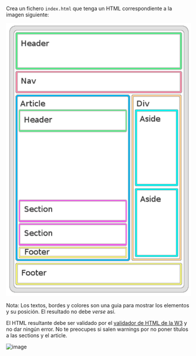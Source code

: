 Crea un fichero `index.html` que tenga un HTML correspondiente a la imagen siguiente:

![Estructura HTML](./estructura.png)

Nota: Los textos, bordes y colores son una guia para mostrar los elementos y su posición. El resultado no debe _verse_ así.

El HTML resultante debe ser validado por el [validador de HTML de la W3](https://validator.w3.org/#validate_by_input) y no dar ningún error. No te preocupes si salen warnings por no poner títulos a las sections y el article.

![image](https://user-images.githubusercontent.com/5401831/166882539-b1b7e17c-7d53-45a1-aa26-14d537e06f9f.png)

